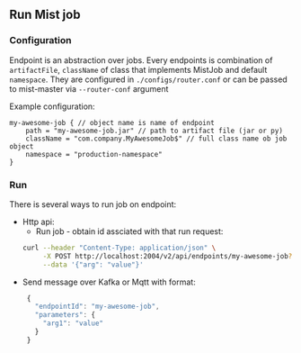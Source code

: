 ## Run Mist job

### Configuration

Endpoint is an abstraction over jobs.
Every endpoints is combination of `artifactFile`, `className` of class that implements MistJob and default `namespace`.
They are configured in `./configs/router.conf` or can be passed to mist-master via `--router-conf` argument

Example configuration:

```hocon
my-awesome-job { // object name is name of endpoint
    path = "my-awesome-job.jar" // path to artifact file (jar or py)
    className = "com.company.MyAwesomeJob$" // full class name ob job object
    namespace = "production-namespace"
}
```

### Run

There is several ways to run job on endpoint:

- Http api:
   - Run job - obtain id assciated with that run request:
    ```sh
    curl --header "Content-Type: application/json" \
         -X POST http://localhost:2004/v2/api/endpoints/my-awesome-job?force=true \
         --data '{"arg": "value"}'
    ```
- Send message over Kafka or Mqtt with format:
   ```javascript
    {
      "endpointId": "my-awesome-job",
      "parameters": {
        "arg1": "value"
      }
    }
   ```
